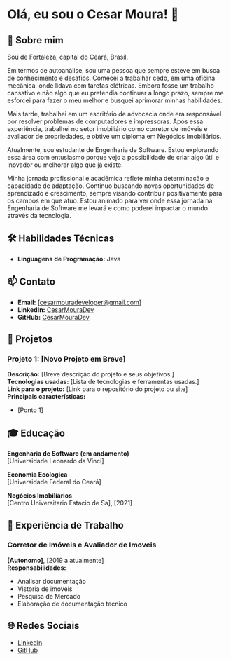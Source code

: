 
# Olá, eu sou o Cesar Moura! 👋

## 🚀 Sobre mim
Sou de Fortaleza, capital do Ceará, Brasil.

Em termos de autoanálise, sou uma pessoa que sempre esteve em busca de conhecimento e desafios. Comecei a trabalhar cedo, em uma oficina mecânica, onde lidava com tarefas elétricas. Embora fosse um trabalho cansativo e não algo que eu pretendia continuar a longo prazo, sempre me esforcei para fazer o meu melhor e busquei aprimorar minhas habilidades.

Mais tarde, trabalhei em um escritório de advocacia onde era responsável por resolver problemas de computadores e impressoras. Após essa experiência, trabalhei no setor imobiliário como corretor de imóveis e avaliador de propriedades, e obtive um diploma em Negócios Imobiliários.

Atualmente, sou estudante de Engenharia de Software. Estou explorando essa área com entusiasmo porque vejo a possibilidade de criar algo útil e inovador ou melhorar algo que já existe.

Minha jornada profissional e acadêmica reflete minha determinação e capacidade de adaptação. Continuo buscando novas oportunidades de aprendizado e crescimento, sempre visando contribuir positivamente para os campos em que atuo. Estou animado para ver onde essa jornada na Engenharia de Software me levará e como poderei impactar o mundo através da tecnologia.

## 🛠 Habilidades Técnicas
- **Linguagens de Programação:** Java

## 📫 Contato
- **Email:** [cesarmouradeveloper@gmail.com]
- **LinkedIn:** [CesarMouraDev](https://www.linkedin.com/in/cesarmouradev)
- **GitHub:** [CesarMouraDev](https://github.com/cesarmouradev)

## 📂 Projetos
### Projeto 1: [Novo Projeto em Breve]
**Descrição:** [Breve descrição do projeto e seus objetivos.]  
**Tecnologias usadas:** [Lista de tecnologias e ferramentas usadas.]  
**Link para o projeto:** [Link para o repositório do projeto ou site]  
**Principais características:**
- [Ponto 1]



## 🎓 Educação


**Engenharia de Software (em andamento)**  
[Universidade Leonardo da Vinci]

**Economia Ecologica**  
[Universidade Federal do Ceará]

**Negócios Imobiliários**  
[Centro Universitario Estacio de Sa], [2021]

## 💼 Experiência de Trabalho
### Corretor de Imóveis e Avaliador de Imoveis
**[Autonomo]**, [2019 a atualmente]  
**Responsabilidades:**
- Analisar documentação
- Vistoria de imoveis
- Pesquisa de Mercado
- Elaboração de documentação tecnico


## 🌐 Redes Sociais
- [LinkedIn](https://www.linkedin.com/in/cesarmouradev)
- [GitHub](https://github.com/cesarmouradev)

